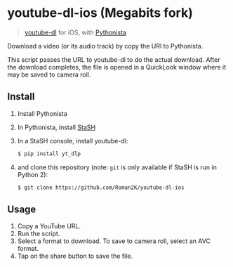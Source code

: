 # youtube-dl-ios (Megabits fork)

> [youtube-dl][youtube-dl] for iOS, with [Pythonista][pythonista]

Download a video (or its audio track) by copy the URl to Pythonista.

This script passes the
URL to youtube-dl to do the actual download. After the download completes, the
file is opened in a QuickLook window where it may be saved to camera roll.

## Install

1. Install Pythonista
2. In Pythonista, install [StaSH][stash]
3. In a StaSH console, install youtube-dl:

    ```sh
    $ pip install yt_dlp
    ```

4. and clone this repository (note: `git` is only available if StaSH is run in
   Python 2):

    ```sh
    $ git clone https://github.com/Roman2K/youtube-dl-ios
    ```


## Usage

1. Copy a YouTube URL.
2. Run the script.
3. Select a format to download. To save to camera roll, select an AVC format.
4. Tap on the share button to save the file.

[youtube-dl]: https://rg3.github.io/youtube-dl/
[pythonista]: http://omz-software.com/pythonista/
[stash]:https://github.com/ywangd/stash
